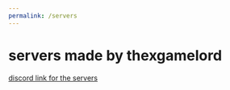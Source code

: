 ```yaml
---
permalink: /servers
---
```

<html>
  <head>
    <title>servers made</title>
  </head>
  <body>
    <h1>servers made by thexgamelord</h1>
    <p>
      <a href="discord.gg/DxvMuXCe5k">discord link for the servers</a>
    </p>
  </body>
</html>
